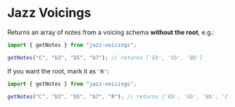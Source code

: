 # Jazz Voicings

Returns an array of notes from a voicing schema **without the root**, e.g.:

```ts
import { getNotes } from "jazz-voicings";

getNotes("C", "b3", "b5", "b7"); // returns ['Eb', 'Gb', 'Bb']
```

If you want the root, mark it as `'R'`:

```ts
import { getNotes } from "jazz-voicings";

getNotes("C", "b3", "b5", "b7", "R"); // returns ['Eb', 'Gb', 'Bb', 'C']
```

